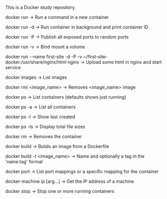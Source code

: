 This is a Docker study repository.

docker run -> Run a command in a new container

docker run -d -> Run container in background and print container ID

docker run -P -> Publish all exposed ports to random ports

docker run -v -> Bind mount a volume

docker run --name first-site -d -P -v ~/first-site-docker:/usr/share/nginx/html nginx -> Upload some html in nginx and start service

docker images -> List images

docker rmi <image_name> -> Removes <image_name> image

docker ps -> List containers (defaults shows just running)

docker ps -a -> List all containers

docker ps -l -> Show last created

docker ps -ls -> Display total file sizes

docker rm <id> -> Removes the <id> container

docker build -> Builds an image from a Dockerfile

docker build -t <image_name> -> Name and optionally a tag in the 'name:tag' format

docker port <container> -> List port mappings or a specific mapping for the container

docker-machine ip [arg...] -> Get the IP address of a machine

docker stop <container> -> Stop one or more running containers

